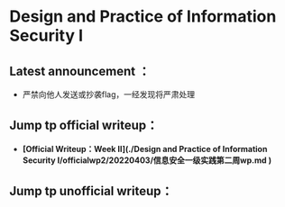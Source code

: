 # Design and Practice of Information Security I

##  Latest announcement ：
- 严禁向他人发送或抄袭flag，一经发现将严肃处理

## Jump tp official writeup：
- <strong>[Official Writeup：Week Ⅱ](./Design and Practice of Information Security I/officialwp2/20220403/信息安全一级实践第二周wp.md )</strong>
 
## Jump tp unofficial writeup：

